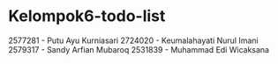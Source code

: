 # Kelompok6-todo-list
2577281 - Putu Ayu Kurniasari
2724020 - Keumalahayati Nurul Imani
2579317 - Sandy Arfian Mubaroq
2531839 - Muhammad Edi Wicaksana
